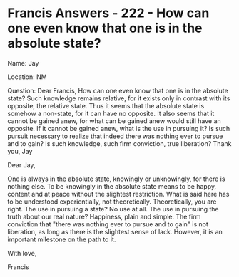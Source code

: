 # Francis Answers - 222 - How can one even know that one is in the absolute state? 

Name: Jay&nbsp;  

Location: NM&nbsp;  

Question: Dear Francis, How can one even know that one is in the absolute state? Such knowledge remains relative, for it exists only in contrast with its opposite, the relative state. Thus it seems that the absolute state is somehow a non-state, for it can have no opposite. It also seems that it cannot be gained anew, for what can be gained anew would still have an opposite. If it cannot be gained anew, what is the use in pursuing it? Is such pursuit necessary to realize that indeed there was nothing ever to pursue and to gain? Is such knowledge, such firm conviction, true liberation? Thank you, Jay

Dear Jay,

One is always in the absolute state, knowingly or unknowingly, for there is nothing else. To be knowingly in the absolute state means to be happy, content and at peace without the slightest restriction. What is said here has to be understood experientially, not theoretically. Theoretically, you are right. The use in pursuing a state? No use at all. The use in pursuing the truth about our real nature? Happiness, plain and simple. The firm conviction that "there was nothing ever to pursue and to gain" is not liberation, as long as there is the slightest sense of lack. However, it is an important milestone on the path to it.

With love,

Francis  

